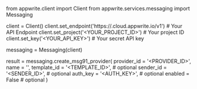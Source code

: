 from appwrite.client import Client
from appwrite.services.messaging import Messaging

client = Client()
client.set_endpoint('https://<REGION>.cloud.appwrite.io/v1') # Your API Endpoint
client.set_project('<YOUR_PROJECT_ID>') # Your project ID
client.set_key('<YOUR_API_KEY>') # Your secret API key

messaging = Messaging(client)

result = messaging.create_msg91_provider(
    provider_id = '<PROVIDER_ID>',
    name = '<NAME>',
    template_id = '<TEMPLATE_ID>', # optional
    sender_id = '<SENDER_ID>', # optional
    auth_key = '<AUTH_KEY>', # optional
    enabled = False # optional
)
